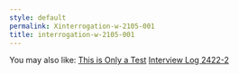 ```yaml
---
style: default
permalink: Xinterrogation-w-2105-001
title: interrogation-w-2105-001
---
```

You may also like:
[This is Only a Test](http://scp-wiki.net/this-is-only-a-test)
[Interview Log 2422-2](http://scp-wiki.net/interview-log-2422-2)